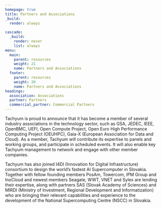 ```yaml
---
homepage: true
title: Partners and Associations
_build:
  render: always
  
cascade:
  _build:
    render: never
    list: always
menu:
  main:
    parent: resources
    weight: 21
    name: Partners and Associations
  footer:
    parent: resources
    weight: 20
    name: Partners and Associations
headings:
  association: Associations
  partner: Partners
  commercial_partner: Commercial Partners
---
```

Tachyum is proud to announce that it has become a member of several industry associations in the technology sector, such as GSA, JEDEC, IEEE, OpenBMC, UEFI, Open Compute Project, Open Euro High Performance Computing Project (OEUHPC), Gaia-X (European Association for Data and Cloud). As a member, Tachyum will contribute its expertise to panels and working groups, and participate in scheduled events. It will also enable key Tachyum management to network and engage with other member companies.

Tachyum has also joined I4DI (Innovation for Digital Infrastructure) consortium to design the world’s fastest AI Supercomputer in Slovakia. Together with fellow founding members PosAm, Towercom, IPM Group and InoCloud and newest members Seagate, WWT, VNET and Sylex are lending their expertise, along with partners SAS (Slovak Academy of Sciences) and MIRDI (Ministry of Investment, Regional Development and Informatization) who are bringing their relevant capabilities and experience to the development of the National Supercomputing Centre (NSCC) in Slovakia.
